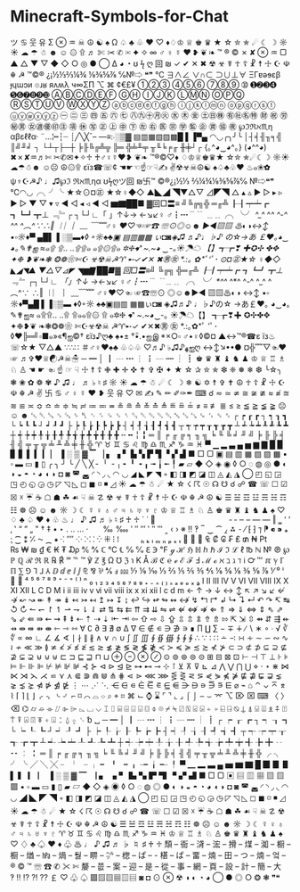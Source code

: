 # Minecraft-Symbols-for-Chat
ツ ♋ 웃 유 Σ ⊗ ♒ ☠ ☮ ☯ ♠ Ω ♤ ♣ ♧ ♥ ♡ ♦♢♔ ♕ ♚ ♛ ★ ☆ ✮ ✯ ☄ ☾ ☽ ☼ ☀ ☁ ☂ ☃ ☻ ☺ ۞ ۩ ♬ ✄ ✂ ✆ ✉ ✦ ✧ ∞ ♂ ♀ ☿ ❤ ❥ ❦ ❧ ™ ® © ✗ ✘ ⊗ ♒ ▢ ▲ △ ▼ ▽ ◆ ◇ ○ ◎ ● ◯ Δ ◕ ◔ ʊ ϟ ღ 回 ₪ ✓ ✔ ✕ ✖ ☢ ☣ ☤ ☥ ☦ ☧ ☨ ☩ ☪ ☫ ☬ ☭
™©® ¿¡½⅓⅔¼¾ ⅛⅜⅝⅞ ℅№⇨ ❝❞ ℃
∃∧∠ ∨∩⊂ ⊃∪⊥∀ ΞΓɐəɘεβ ɟɥɯɔи ๏ɹʁ яʌʍλ ч∞ΣΠ ⌥ ⌘
¢€£¥
➀➁➂ ➃➄➅ ➆➇➈ ➉
➊➋➌➍ ➎➏➐➑➒➓
ⒶⒷⒸⒹⒺⒻ ⒼⒽ ⒾⒿⓀ ⓁⓂⓃ ⓄⓅⓆ ⓇⓈⓉⓊⓋ ⓌⓍⓎⓏ
ⓐⓑⓒⓓⓔⓕⓖⓗ ⓘⓙⓚⓛⓜⓝ ⓞⓟⓠⓡⓢⓣ ⓤⓥⓦⓧⓨⓩ
㊀ ㊁ ㊂ ㊃ ㊄ ㊅ ㊆ ㊇㊈㊉㊊㊋ ㊌ ㊍ ㊎ ㊏㊐㊑ ㊒㊓㊔㊕ ㊖ ㊗ ㊘㊙㊚ ㊛㊜㊝㊞㊟ ㊠ ㊡ ㊢ ㊣ ㊤ ㊥ ㊦ ㊧ ㊨ ㊩ ㊪ ㊫ ㊬ ㊭ ㊮ ㊯ ㊰
℘ℑℜℵ♏η αβεℓℓα· ¨…¦┅┆┈
┊╱╲╳¯– —≡჻░▒▓ ▤▥▦▧▨▩█ ▌▐▀▄ ◠◡╭╮╯╰ │┤╡╢╖╕╣ ║╝╜╛ ┐ └┴┬├─┼
╞╟╚╔╩╦ ╠═ ╬╧╨╤ ╥╙╘╒╓ ╫╪┘┌
{｡^◕‿◕^｡} (◕^^◕) ✖✗✘♒♬✄ ✂✆✉✦✧♱ ♰♂♀☿❤❥ ❦❧
™®©♡♦ ♢♔♕♚♛★ ☆✮ ✯☄☾☽ ☼☀☁☂☃☻ ☺☹ ☮۞۩ εїз☎☏¢ ☚☛☜☝☞☟✍
✌☢☣☠☮☯ ♠♤♣♧♥ ♨๑❀✿ ψ♆☪☭♪ ♩♫℘ℑ ℜℵ♏ηα ʊϟღツ回 ₪卐™ ©®¿¡½⅓ ⅔¼¾⅛⅜⅝⅞℅
№⇨❝❞ ℃◠◡╭╮╯╰ ★☆⊙¤㊣ ★☆♀◆◇
▲◣◢ ◥▼△▽ ⊿◤◥ △ ▴ ▵ ▶ ▷ ▸ ▹ ► ▻ ▼ ▽ ▾ ▿ ◀ ◁ ◂ ◃ ◄ ◅
▆▇██■ ▓回□〓≡
╝╚╔╗╬ ═╓╩ ┠┨┯┷┏ ┓┗┛┳⊥ ﹃﹄┌ ┐└┘∟「 」↑↓→ ←↘↙♀ ♂┇┅﹉﹊ ﹍﹎╭╮╰╯ *^_^* ^*^ ^-^ ^_^ ^︵^∵∴‖ ︱︳︴﹏
﹋﹌♂♀ ♥♡☜☞☎ ☏⊙◎☺☻ ►◄▧▨ ♨◐◑↔↕ ▪▫☼♦▀ ▄█▌▐ ░▒▬♦◊
◦☼♠♣▣ ▤▥▦▩ ぃ◘◙◈♫ ♬♪♩♭♪ の☆→あ ￡❤｡◕‿
◕｡✎✟ஐ ≈๑۩ ۩.. ..۩۩๑ ๑۩۞۩๑ ✲❈➹ ~.~◕ ‿-｡☀☂☁ 【】┱┲❣ ✚✪✣ ✤✥
✦❉ ❥❦❧❃ ❂❁❀✄☪ ☣☢☠☭♈ ➸✓✔✕ ✖㊚㊛ *.:｡ ✿*ﾟ‘ﾟ･ ⊙¤㊣★☆
♀◆◇ ◣◢◥▲ ▼△▽⊿◤ ◥▆▇ ██■▓
回□〓≡╝ ╚╔╗ ╬═╓╩ ┠┨┯┷┏ ┓┗┛ ┳⊥﹃﹄ ┌┐└┘∟ 「」↑↓
→←↘↙ ♀♂┇┅﹉ ﹊﹍﹎ ╭╮╰╯ *^_^* ^*^ ^-^ ^_^ ^︵^∵ ∴‖ ︱︳ ︴﹏﹋﹌
♂♀♥♡☜ ☞☎☏⊙ ◎☺☻►◄ ▧▨♨◐◑ ↔↕ ▪▫ ☼♦▀▄█
▌▐░▒▬ ♦◊◦☼ ♠♣▣▤▥ ▦▩ぃ◘◙ ◈♫♬♪ ♩♭♪の☆ →あ￡❤｡ ◕‿◕｡ ✎✟ஐ≈ ๑۩۩.. ..۩
۩๑๑۩۞ ۩
๑✲❈ ➹ ~.~◕‿-｡ ☀☂☁【】 ┱┲❣✚ ✪✣✤✥ ✦❉❥❦ ❧❃❂❁❀ ✄☪☣☢☠ ☭♈➸✓
✔✕✖㊚ ㊛ *.:｡✿*ﾟ ‘ﾟ･ ◊♥╠═╝▫■๑»«¶ஐ©† εïз♪ღ♣ ♠•± °•ิ.•ஐஇ *×○▫
♂•♀◊©¤ ▲↔™®☎ε їз♨ ☏☆★ ▽△▲ ∵∴∷ ＃♂♀♥♠♣
♧♤♧ ♡♬♪ ♭♫♪ﻬஐღ ↔↕↘••● ¤╬﹌▽☜♥☞ ♬✞♥♕☯☭☠☃ ─ ━
│ ┃ ┄ ┅ ┆ ┇ ┈ ┉ ┊ ┋
♚ ♛ ♜ ♝ ♞ ♟
♔ ♕ ♖ ♗ ♘ ♙
☚ ☛ ☜ ☝ ☞ ☟
☩ ☨ ☦ ✙ ✚ ✛ ✜ ✝ ✞ ✠
✦ ★ ☆ ✰ ✮ ✯ ❇ ❈ ❅ ❄ ❆ ╰☆╮
❃ ❀ ✿ ❁ ✾
♪ ♫ ♩ ♬ ♭ ♮ ♯
☼ ☀ ☁ ☂ ☃ ☄ ☾ ☽ ❄
☯ ✡ ☨ ✞ ✝ ☮ ☥ ☦ ☧ ☩ ☪ ☫ ☬ ☭ ✌ 卐
♋ ♂ ♀ ☿ ❤ ❥ 웃 유 ♡
✉ ✍ ✎ ✏ ✐✑✒ ⌨
☌
≂ ≃ ≄ ≅ ≆ ≇ ≈ ≉ ≊ ≋ ≌ ≍ ≎ ≏ ≐ ≑ ≒ ≓ ≔ ≕ ≖ ≗ ≘ ≙ ≚ ≛ ≜ ≝ ≞ ≟ ≠ ≡ ≢ ≣ ≤ ≥ ≦ ≧ ≨ ≩
☹ ☺ ☻
␛ ␡ ␚
␟ ␘ ␠ ␤ ␋ ␌ ␍ ␎ ␏ ␐ ␑ ␒ ␓ ␔ ␕ ␖ ␗ ␙ ␜ ␝ ␞
┌ ┍ ┎ ┏ ┐ ┑ ┒ ┓ └ ┕ ┖ ┗ ┘ ┙ ┚ ┛ ├ ┝ ┞ ┟ ┠ ┡ ┢ ┣ ┤ ┥ ┦ ┧ ┨ ┩ ┪ ┫ ┬ ┭ ┮ ┯ ┰ ┱ ┲ ┳ ┴ ┵ ┶ ┷ ┸ ┹ ┺ ┻ ┼ ┽ ┾ ┿ ╀ ╁ ╂ ╃ ╄ ╅ ╆ ╇ ╈ ╉ ╊ ╋ ╌ ╍ ╎ ╏ ═ ║ ╒ ╓ ╔ ╕ ╖ ╗ ╘ ╙ ╚ ╛ ╜ ╝ ╞ ╟ ╠ ╡ ╢ ╣ ╤ ╥ ╦ ╧ ╨ ╩ ╪ ╫ ╬
♈ ♉ ♊ ♋ ♌ ♍ ♎ ♏ ♐ ♑ ♒ ♓
▀ ▁ ▂ ▃ ▄ ▅ ▆ ▇ █ ▉ ▊ ▋ ▌ ▍ ▎ ▏ ▐ ░ ▒ ▓ ▔ ▕ ▖ ▗ ▘ ▙ ▚ ▛ ▜ ▝ ▞
▟ ■ □ ▢ ▣ ▤ ▥ ▦ ▧ ▨ ▩ ▪ ▫ ▬ ▭ ▮ ▯
╭
╮ ╯ ╰ ╱ ╲ ╳ ╴ ╵ ╶ ╷ ╸ ╹ ╺ ╻ ╼ ╽ ╾ ╿ ▰ ▱ ◆ ◇ ◈ ◉ ◊ ○ ◌ ◍ ◎ ● ◐ ◑ ◒ ◓ ◔ ◕ ◖ ◗ ◘ ◙ ◚ ◛ ◜ ◝ ◞ ◟ ◠ ◡ ◢ ◣
◤ ◥ ◦ ◧ ◨ ◩ ◪ ◫ ◬ ◭ ◮ ◯ ◰ ◱ ◲ ◳ ◴ ◵ ◶ ◷ ◸ ◹ ◺ ◻ ◼ ◽ ◾ ◿ ☀ ☁ ☂ ☃ ☄ ★ ☆ ☇ ☈ ☉ ☊ ☋ ☌ ☍ ☎ ☏ ☐ ☑ ☒ ☓ ☔ ☕ ☖ ☗ ☘ ☙
☟ ☠ ☡ ☢ ☣ ☤ ☥ ☦ ☧ ☨ ☩ ☪ ☫ ☬ ☭ ☮ ☯ ☰ ☱ ☲ ☳ ☴ ☵ ☶ ☷ ☸ ☹ ☺ ☻ ☼ ☽ ☾ ☿ ♀ ♁ ♂ ♃ ♄ ♅ ♆ ♇ ♔ ♕ ♖ ♗ ♘ ♙ ♚ ♛ ♜ ♝ ♞ ♟ ♠ ♡ ♢ ♣
♤ ♥ ♦ ♧ ♨ ♩ ♪ ♫ ♬ ♭ ♮ ♯ ♰ ♱ ´ ῾ ῿                       ‌ ‍ ‎ ‏ ‐ ‑ ‒ – — ― ‖ ‗ ‘ ’ ‚ ‛ “ ” „ ‟ † ‡ • ‣
․ ‥ … ‧       ‰ ‱ ′ ″ ‴ ‵ ‶ ‷ ‸ ‹ › ※ ‼ ‽ ‾ ‿ ⁀ ⁁ ⁂ ⁃ ⁄ ⁅ ⁆ ⁊ ⁋ ⁌ ⁍ ⁎ ⁏ ⁐ ⁑ ⁒ ⁓ ⁔
⁕ ⁖ ⁗ ⁘ ⁙ ⁚ ⁛ ⁜ ⁝ ⁞   ⁠ ⁡ ⁢ ⁣ ⁤ ⁥ ⁦ ⁧ ⁨ ⁩ ⁪ ⁫ ⁬ ⁭ ⁮ ⁯ ₕ ₖ ₗ ₘ ₙ ₚ ₛ ₜ ₝ ₞ ₟ ₠ ₡ ₢ ₣ ₤ ₥ ₦ ₧ ₨ ₩ ₪ ₫ € ₭ ₮ ₯ ℀ ℁ ℂ ℃ ℄ ℅ ℆ ℇ ℈ ℉ ℊ ℋ ℌ ℍ ℎ ℏ ℐ ℑ ℒ ℓ ℔ ℕ
№ ℗ ℘ ℙ ℚ ℛ ℜ ℝ ℞ ℟ ℠ ℡ ™ ℣ ℤ ℥ Ω ℧ ℨ ℩ K Å ℬ ℭ ℮ ℯ ℰ ℱ Ⅎ ℳ ℴ ℵ ℶ ℷ ℸ ℹ ℺ ℻ ℼ
ℽ ℾ ℿ ⅀ ⅁ ⅂ ⅃ ⅄ ⅅ ⅆ ⅇ ⅈ ⅉ ⅊ ⅋ ⅌ ⅍ ⅎ ⅏ ⅐ ⅑ ⅒
⅓ ⅔ ⅕ ⅖ ⅗ ⅘ ⅙ ⅚ ⅛ ⅜ ⅝ ⅞ ⅟
⁰ ⁱ ⁲ ⁳ ⁴ ⁵ ⁶ ⁷ ⁸ ⁹ ⁺ ⁻ ⁼ ⁽ ⁾ ⁿ ₀ ₁ ₂ ₃ ₄ ₅ ₆ ₇ ₈ ₉ ₊ ₋ ₌ ₍ ₎ ₏
ₐ ₑ ₒ ₓ ₔ
Ⅰ Ⅱ Ⅲ Ⅳ Ⅴ Ⅵ Ⅶ Ⅷ Ⅸ Ⅹ Ⅺ Ⅻ Ⅼ Ⅽ Ⅾ Ⅿ ⅰ ⅱ ⅲ ⅳ ⅴ ⅵ ⅶ ⅷ
ⅸ ⅹ ⅺ ⅻ ⅼ ⅽ ⅾ ⅿ
← ↑ → ↓ ↔ ↕ ↖ ↗ ↘ ↙ ↚ ↛ ↜ ↝ ↞ ↟ ↠ ↡ ↢ ↣ ↤ ↥ ↦ ↧ ↨
↩ ↪ ↫ ↬ ↭ ↮ ↯ ↰ ↱ ↲ ↳ ↴ ↵ ↶ ↷ ↸ ↹ ↺ ↻ ↼ ↽ ↾ ↿ ⇀ ⇁ ⇂ ⇃ ⇄ ⇅ ⇆ ⇇ ⇈ ⇉ ⇊ ⇋ ⇌ ⇍ ⇎ ⇏ ⇐ ⇑ ⇒ ⇓ ⇔ ⇕ ⇖ ⇗ ⇘ ⇙ ⇚ ⇛ ⇜ ⇝ ⇞ ⇟ ⇠ ⇡ ⇢ ⇣
⇤ ⇥ ⇦ ⇧ ⇨ ⇩ ⇪
⇫ ⇬ ⇭ ⇮ ⇯ ⇰ ⇱ ⇲ ⇳ ⇴ ⇵ ⇶ ⇷ ⇸ ⇹ ⇺ ⇻ ⇼ ⇽ ⇾ ⇿ ∀ ∁ ∂ ∃ ∄ ∅ ∆ ∇ ∈ ∉ ∊ ∋ ∌ ∍ ∎ ∏ ∐ ∑ − ∓ ∔
∕ ∖ ∗ ∘ ∙ √ ∛ ∜ ∝ ∞ ∟ ∠ ∡ ∢ ∣ ∤ ∥ ∦ ∧ ∨ ∩ ∪ ∫ ∬ ∭ ∮ ∯ ∰ ∱ ∲ ∳ ∴ ∵ ∶ ∷ ∸ ∹ ∺ ∻ ∼ ∽ ∾ ∿ ≀ ≁ ≪ ≫ ≬ ≭ ≮ ≯ ≰ ≱ ≲ ≳ ≴ ≵ ≶ ≷ ≸ ≹ ≺ ≻ ≼ ≽ ≾ ≿ ⊀
⊁ ⊂ ⊃ ⊄ ⊅ ⊆ ⊇ ⊈ ⊉ ⊊ ⊋ ⊌ ⊍ ⊎ ⊏ ⊐ ⊑ ⊒ ⊓ ⊔ ⊕ ⊖ ⊗ ⊘ ⊙ ⊚ ⊛ ⊜ ⊝ ⊞ ⊟ ⊠ ⊡ ⊢ ⊣ ⊤ ⊥ ⊦ ⊧ ⊨ ⊩ ⊪ ⊫ ⊬ ⊭ ⊮ ⊯ ⊰ ⊱ ⊲ ⊳ ⊴ ⊵ ⊶ ⊷ ⊸ ⊹ ⊺ ⊻
⊼ ⊽ ⊾ ⊿ ⋀ ⋁ ⋂ ⋃ ⋄ ⋅ ⋆ ⋇ ⋈ ⋉ ⋊ ⋋ ⋌ ⋍ ⋎ ⋏ ⋐ ⋑ ⋒ ⋓ ⋔ ⋕ ⋖ ⋗ ⋘ ⋙ ⋚ ⋛ ⋜ ⋝ ⋞ ⋟ ⋠ ⋡ ⋢ ⋣ ⋤ ⋥ ⋦ ⋧ ⋨ ⋩ ⋪ ⋫ ⋬
⋭ ⋮ ⋯ ⋰ ⋱ ⋲ ⋳ ⋴ ⋵ ⋶ ⋷ ⋸ ⋹ ⋺ ⋻ ⋼ ⋽ ⋾ ⋿ ⌀ ⌁ ⌂ ⌃ ⌄ ⌅ ⌆ ⌇ ⌈ ⌉ ⌊ ⌋ ⌌ ⌍ ⌎ ⌏ ⌐ ⌑ ⌒ ⌓ ⌔ ⌕ ⌖ ⌗ ⌘ ⌙ ⌚ ⌛ ⌜
⌝ ⌞ ⌟ ⌠ ⌡ ⌢ ⌣ ⌤ ⌥ ⌦ ⌧ ⌨ 〈 〉 ⌫ ⌬ ⌭ ⌮ ⌯ ⌰ ⌱ ⌲ ⌳ ⌴ ⌵ ⌶ ⌷ ⌸ ⌹ ⌺ ⌻ ⌼ ⌽ ⌾ ⌿ ⍀ ⍁ ⍂ ⍃ ⍄ ⍅ ⍆ ⍇ ⍈ ⍉ ⍊ ⍋ ⍌ ⍍ ⍎ ⍏ ⍐ ⍑ ⍒ ⍓ ⍔ ⍕ ⍖ ⍗
⍘ ⍙ ⍚ ␋ ␢ ␣ ─ ━ │ ┃ ┄ ┅ ┆ ┇ ┈ ┉ ┊ ┋ ┌ ┍ ┎ ┏ ┐ ┑ ┒ ┓
└ ┕ ┖ ┗ ┘ ┙ ┚ ┛ ├ ┝ ┞ ┟ ┠ ┡ ┢ ┣ ┤ ┥ ┦ ┧ ┨ ┩ ┪ ┫ ┬ ┭ ┮ ┯ ┰ ┱ ┲ ┳ ┴ ┵ ┶ ┷ ┸ ┹ ┺ ┻ ┼ ┽ ┾ ┿ ╀ ╁ ╂ ╃ ╄
╅ ╆ ╇ ╈ ╉ ╊ ╋ ╌ ╍ ╎ ╏ ═ ║ ╒ ╓ ╔ ╕ ╖ ╗ ╘ ╙ ╚ ╛ ╜ ╝ ╞ ╟ ╠ ╡ ╢ ╣ ╤ ╥ ╦ ╧ ╨ ╩ ╪ ╫
╬ ╭ ╮ ╯ ╰ ╱ ╲ ╳ ╴ ╵ ╶ ╷ ╸ ╹ ╺ ╻ ╼ ╽ ╾ ╿ ▀ ▁ ▂ ▃ ▄ ▅ ▆ ▇ █ ▉ ▊ ▋ ▌ ▍ ▎ ▏ ▐ ░ ▒ ▓ ▔ ▕ ▖ ▗ ▘ ▙ ▚ ▛ ▜ ▝ ▞ ▟ ■ □ ▢ ▣ ▤ ▥ ▦
▧ ▨ ▩ ▪ ▫ ▬ ▭ ▮ ▯ ▰ ▱ ◆ ◇ ◈ ◉ ◊ ○ ◌ ◍ ◎ ● ◐ ◑ ◒ ◓ ◔ ◕ ◖ ◗
◘ ◙ ◚ ◛ ◜ ◝ ◞ ◟ ◠ ◡ ◢ ◣ ◤ ◥ ◦ ◧ ◨ ◩ ◪ ◫ ◬ ◭ ◮ ◯ ◰ ◱ ◲ ◳ ◴ ◵ ◶ ◷ ◸ ◹ ◺ ◻ ◼ ◽ ◾ ◿ ☀ ☁ ☂ ☃ ☄ ★ ☆ ☇ ☈
☉ ☊ ☋ ☌ ☍ ☎ ☏ ☐ ☑ ☒ ☓ ☔ ☕ ☖ ☗ ☘ ☙ ☟ ☠ ☡ ☢ ☣ ☤ ☥ ☦ ☧ ☨ ☩ ☪ ☫ ☬ ☭ ☮ ☯ ☰ ☱ ☲ ☳ ☴ ☵ ☶ ☷ ☸ ☹ ☺ ☻ ☼ ☽ ☾ ☿ ♀ ♁ ♂ ♃ ♄ ♅ ♆ ♇ ♈ ♉ ♊ ♋ ♌ ♍
♎ ♏ ♐ ♑ ♒ ♓ ♔ ♕ ♖ ♗ ♘ ♙ ♚ ♛ ♜ ♝ ♞ ♟ ♠ ♡ ♢ ♣ ♤ ♥ ♦ ♧ ♨ ♩ ♪ ♫ ♬ ♭ ♮ ♯ ♰ ♱
頹 – 衙 – 浳 – 浤 – 搰 – 煤 – 洳 – 橱 – 橱 – 煪 – ㍱ – 煱 – 둻 – 睤 – ㌹ – 楤 – ぱ – - 椹 – ぱ – 畱 – 煵 – 田 – つ – 煵 – 엌 – 嫠 – 쯦 – 案 – 迎 – 是 – 從 – 事 – 網 – 頁 – 設 – 計 – 簡 – 大
✄ ✂
✆ ☎ ☏
™ © ®
❝❞
❃ ❂ ○ ◎ ● ◯ ◕ ◔ ◐ ◑ ☢ ⊗ ⊙ ◘ ◙ ▤▥▦▧▨▩ ♤ ♧ ♡ ￡
⁇ ⁈ ⁉ ‼ ‽
